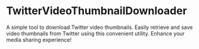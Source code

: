 # TwitterVideoThumbnailDownloader
A simple tool to download Twitter video thumbnails. Easily retrieve and save video thumbnails from Twitter using this convenient utility. Enhance your media sharing experience! 
